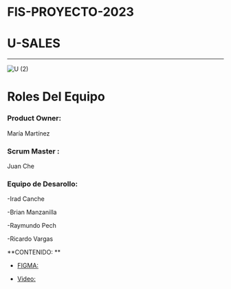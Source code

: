 # FIS-PROYECTO-2023

# U-SALES 
----------
![U (2)](https://github.com/Mafer-Mtz/FIS-PROYECTO-2023/assets/143569827/60b6112f-249c-4672-9c29-30e5b7acc78c)

# Roles Del Equipo

### **Product Owner:** 
María Martínez 


### **Scrum Master :** 
Juan Che

### **Equipo de Desarollo:** 

-Irad Canche

-Brian Manzanilla

-Raymundo Pech

-Ricardo Vargas

**CONTENIDO: **

* [FIGMA:](https://www.figma.com/file/WB5yYtfSMIwTgGAAeYxW1Y/Untitled?type=design&node-id=3-11&mode=design&t=mv0EIoqOfv5yaDga-0)

* [Video:](https://www.youtube.com/watch?v=mD-rl9SxBwU)


